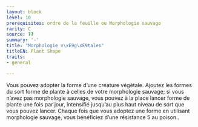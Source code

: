 ```yaml
---
layout: block
level: 10
prerequisites: ordre de la feuille ou Morphologie sauvage
rarity: C
source: ??
summary: '-'
title: "Morphologie v\xE9g\xE9tales"
titleEN: Plant Shape
traits:
- general

---
```


<p>Vous pouvez adopter la forme d’une créature végétale. Ajoutez les formes du sort forme de plante à celles de votre morphologie sauvage; si vous n’avez pas morphologie sauvage, vous pouvez à la place lancer forme de plante une fois par jour, intensifié jusqu’au plus haut niveau de sort que vous pouvez lancer. Chaque fois que vous adoptez une forme en utilisant morphologie sauvage, vous bénéficiez d’une résistance 5 au poison..</p>